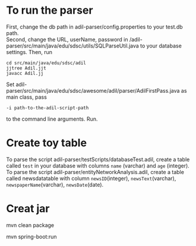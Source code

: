 # To run the parser
First, change the db path in adil-parser/config.properties to your test.db path. <br /> 
Second, change the URL, userName, password in /adil-parser/src/main/java/edu/sdsc/utils/SQLParseUtil.java to your database settings.
Then, run
<pre><code>cd src/main/java/edu/sdsc/adil
jjtree Adil.jjt
javacc Adil.jj</code></pre>
Set adil-parser/src/main/java/edu/sdsc/awesome/adil/parser/AdilFirstPass.java as main class, pass
<pre><code>-i path-to-the-adil-script-path </code></pre>
to the command line arguments. Run.

# Create toy table
To parse the script adil-parser/testScripts/databaseTest.adil, create a table called ``test`` in your database with columns ``name`` (varchar) and ``age`` (integer). <br /> 
To parse the script adil-parser/entityNetworkAnalysis.adil, create a table called newsdatatable with column  ``newsID``(integer), ``newsText``(varchar), ``newspaperName``(varchar), ``newsDate``(date).


# Creat jar 
mvn clean package

mvn spring-boot:run
